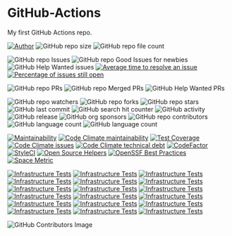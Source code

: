 # GitHub-Actions
My first GitHub Actions repo.

[![Author](https://img.shields.io/badge/author-MichaelHinrichs-blue.svg?style=flat&logo=github&logoColor=whitesmoke&label=Author)](https://github.com/MichaelHinrichs)
![GitHub repo size](https://img.shields.io/github/repo-size/MichaelHinrichs/GitHub-Actions?style=flat&logo=github&logoColor=whitesmoke&label=Repo%20Size)
![GitHub repo file count](https://img.shields.io/github/directory-file-count/MichaelHinrichs/GitHub-Actions)

![GitHub repo Issues](https://img.shields.io/github/issues/MichaelHinrichs/GitHub-Actions?style=flat&logo=github&logoColor=whitesmoke&label=Issues)
![GitHub repo Good Issues for newbies](https://img.shields.io/github/issues/MichaelHinrichs/GitHub-Actions/good%20first%20issue?style=flat&logo=github&logoColor=whitesmoke&label=Good%20First%20issues)
![GitHub Help Wanted issues](https://img.shields.io/github/issues/MichaelHinrichs/GitHub-Actions/help%20wanted?style=flat&logo=github&logoColor=whitesmoke&label=%22Help%20Wanted%22%20issues)
[![Average time to resolve an issue](http://isitmaintained.com/badge/resolution/MichaelHinrichs/GitHub-Actions.svg)](https://isitmaintained.com/project/MichaelHinrichs/GitHub-Actions)
[![Percentage of issues still open](http://isitmaintained.com/badge/open/MichaelHinrichs/GitHub-Actions.svg)](https://isitmaintained.com/project/MichaelHinrichs/GitHub-Actions)

![GitHub repo PRs](https://img.shields.io/github/issues-pr/MichaelHinrichs/GitHub-Actions?style=flat&logo=github&logoColor=whitesmoke&label=PRs)
![GitHub repo Merged PRs](https://img.shields.io/github/issues-search/MichaelHinrichs/GitHub-Actions?style=flat&logo=github&logoColor=whitesmoke&label=Merged%20PRs&query=is%3Amerged)
![GitHub Help Wanted PRs](https://img.shields.io/github/issues-pr/MichaelHinrichs/GitHub-Actions/help%20wanted?style=flat&logo=github&logoColor=whitesmoke&label=%22Help%20Wanted%22%20PRs)

![GitHub repo watchers](https://img.shields.io/github/watchers/MichaelHinrichs/GitHub-Actions?style=flat&logo=github&logoColor=whitesmoke&label=Watchers)
![GitHub repo forks](https://img.shields.io/github/forks/MichaelHinrichs/GitHub-Actions?logo=github&logoColor=whitesmoke&label=Forks)
![GitHub repo stars](https://img.shields.io/github/stars/MichaelHinrichs/GitHub-Actions?style=flat&logo=github&logoColor=whitesmoke&label=Stars)
![GitHub last commit](https://img.shields.io/github/last-commit/MichaelHinrichs/GitHub-Actions)
![GitHub search hit counter](https://img.shields.io/github/search/MichaelHinrichs/GitHub-Actions/GitHub%20Actions)
![GitHub activity](https://img.shields.io/github/commit-activity/m/MichaelHinrichs/GitHub-Actions)
![GitHub release](https://img.shields.io/github/v/release/MichaelHinrichs/GitHub-Actions)
![GitHub org sponsors](https://img.shields.io/github/sponsors/MichaelHinrichs?style=flat&logo=github&logoColor=whitesmoke&label=Sponsors&color=bf3989)
![GitHub repo contributors](https://img.shields.io/github/contributors-anon/MichaelHinrichs/GitHub-Actions?style=flat&logo=github&logoColor=whitesmoke&label=Contributors)
![GitHub language count](https://img.shields.io/github/languages/count/MichaelHinrichs/GitHub-Actions)
![GitHub language count](https://img.shields.io/github/languages/top/MichaelHinrichs/GitHub-Actions)

[![Maintainability](https://api.codeclimate.com/v1/badges/f5a7e0d2c780c9985ada/maintainability)](https://codeclimate.com/github/MichaelHinrichs/GitHub-Actions/maintainability)
[![Code Climate maintainability](https://img.shields.io/codeclimate/maintainability-percentage/MichaelHinrichs/GitHub-Actions?logo=codeClimate&label=maintainability%20percentage)](https://codeclimate.com/github/MichaelHinrichs/GitHub-Actions/maintainability)
[![Test Coverage](https://api.codeclimate.com/v1/badges/f5a7e0d2c780c9985ada/test_coverage)](https://codeclimate.com/github/MichaelHinrichs/GitHub-Actions/test_coverage)
[![Code Climate issues](https://img.shields.io/codeclimate/issues/MichaelHinrichs/GitHub-Actions?logo=codeClimate&label=issues)](https://codeclimate.com/github/MichaelHinrichs/GitHub-Actions/issues?status%5B%5D=)
[![Code Climate technical debt](https://img.shields.io/codeclimate/tech-debt/MichaelHinrichs/GitHub-Actions?logo=codeClimate&label=technical%20debt)](https://codeclimate.com/github/MichaelHinrichs/GitHub-Actions)
[![CodeFactor](https://www.codefactor.io/repository/github/michaelhinrichs/github-actions/badge)](https://www.codefactor.io/repository/github/michaelhinrichs/github-actions)
[![StyleCI](https://github.styleci.io/repos/711001396/shield?style=flat)](https://github.styleci.io/repos/711001396?branch=main)
[![Open Source Helpers](https://www.codetriage.com/michaelhinrichs/github-actions/badges/users.svg)](https://www.codetriage.com/michaelhinrichs/github-actions)
[![OpenSSF Best Practices](https://www.bestpractices.dev/projects/8090/badge)](https://www.bestpractices.dev/projects/8090)
[![Space Metric](https://michaelhinrichs.testspace.com/spaces/249200/badge?token=5cd031e1e3a7bde29ec2ed5e97d03fa0211af6dd)](https://michaelhinrichs.testspace.com/spaces/249200?utm_campaign=metric&utm_medium=referral&utm_source=badge "Test Cases")

[![Infrastructure Tests](https://www.bridgecrew.cloud/badges/github/michaelhinrichs/github-actions/general)](https://www.bridgecrew.cloud/link/badge?vcs=github&fullRepo=MichaelHinrichs%2FGitHub-Actions&benchmark=INFRASTRUCTURE+SECURITY)
[![Infrastructure Tests](https://www.bridgecrew.cloud/badges/github/michaelhinrichs/github-actions/cis_aws)](https://www.bridgecrew.cloud/link/badge?vcs=github&fullRepo=MichaelHinrichs%2FGitHub-Actions&benchmark=CIS+AWS+V1.2)
[![Infrastructure Tests](https://www.bridgecrew.cloud/badges/github/michaelhinrichs/github-actions/cis_aws_13)](https://www.bridgecrew.cloud/link/badge?vcs=github&fullRepo=MichaelHinrichs%2FGitHub-Actions&benchmark=CIS+AWS+V1.3)
[![Infrastructure Tests](https://www.bridgecrew.cloud/badges/github/michaelhinrichs/github-actions/cis_azure)](https://www.bridgecrew.cloud/link/badge?vcs=github&fullRepo=MichaelHinrichs%2FGitHub-Actions&benchmark=CIS+AZURE+V1.1)
[![Infrastructure Tests](https://www.bridgecrew.cloud/badges/github/michaelhinrichs/github-actions/cis_azure_13)](https://www.bridgecrew.cloud/link/badge?vcs=github&fullRepo=MichaelHinrichs%2FGitHub-Actions&benchmark=CIS+AZURE+V1.3)
[![Infrastructure Tests](https://www.bridgecrew.cloud/badges/github/michaelhinrichs/github-actions/cis_docker_12)](https://www.bridgecrew.cloud/link/badge?vcs=github&fullRepo=MichaelHinrichs%2FGitHub-Actions&benchmark=CIS+DOCKER+V1.2)
[![Infrastructure Tests](https://www.bridgecrew.cloud/badges/github/michaelhinrichs/github-actions/cis_eks_11)](https://www.bridgecrew.cloud/link/badge?vcs=github&fullRepo=MichaelHinrichs%2FGitHub-Actions&benchmark=CIS+EKS+V1.1)
[![Infrastructure Tests](https://www.bridgecrew.cloud/badges/github/michaelhinrichs/github-actions/cis_gcp)](https://www.bridgecrew.cloud/link/badge?vcs=github&fullRepo=MichaelHinrichs%2FGitHub-Actions&benchmark=CIS+GCP+V1.1)
[![Infrastructure Tests](https://www.bridgecrew.cloud/badges/github/michaelhinrichs/github-actions/cis_gke_11)](https://www.bridgecrew.cloud/link/badge?vcs=github&fullRepo=MichaelHinrichs%2FGitHub-Actions&benchmark=CIS+GKE+V1.1)
[![Infrastructure Tests](https://www.bridgecrew.cloud/badges/github/michaelhinrichs/github-actions/cis_kubernetes)](https://www.bridgecrew.cloud/link/badge?vcs=github&fullRepo=MichaelHinrichs%2FGitHub-Actions&benchmark=CIS+KUBERNETES+V1.5)
[![Infrastructure Tests](https://www.bridgecrew.cloud/badges/github/michaelhinrichs/github-actions/cis_kubernetes_16)](https://www.bridgecrew.cloud/link/badge?vcs=github&fullRepo=MichaelHinrichs%2FGitHub-Actions&benchmark=CIS+KUBERNETES+V1.6)
[![Infrastructure Tests](https://www.bridgecrew.cloud/badges/github/michaelhinrichs/github-actions/fedramp_moderate)](https://www.bridgecrew.cloud/link/badge?vcs=github&fullRepo=MichaelHinrichs%2FGitHub-Actions&benchmark=FEDRAMP+%28MODERATE%29)
[![Infrastructure Tests](https://www.bridgecrew.cloud/badges/github/michaelhinrichs/github-actions/hipaa)](https://www.bridgecrew.cloud/link/badge?vcs=github&fullRepo=MichaelHinrichs%2FGitHub-Actions&benchmark=HIPAA)
[![Infrastructure Tests](https://www.bridgecrew.cloud/badges/github/michaelhinrichs/github-actions/iso)](https://www.bridgecrew.cloud/link/badge?vcs=github&fullRepo=MichaelHinrichs%2FGitHub-Actions&benchmark=ISO27001)
[![Infrastructure Tests](https://www.bridgecrew.cloud/badges/github/michaelhinrichs/github-actions/nist)](https://www.bridgecrew.cloud/link/badge?vcs=github&fullRepo=MichaelHinrichs%2FGitHub-Actions&benchmark=NIST-800-53)
[![Infrastructure Tests](https://www.bridgecrew.cloud/badges/github/michaelhinrichs/github-actions/pci)](https://www.bridgecrew.cloud/link/badge?vcs=github&fullRepo=MichaelHinrichs%2FGitHub-Actions&benchmark=PCI-DSS+V3.2)
[![Infrastructure Tests](https://www.bridgecrew.cloud/badges/github/michaelhinrichs/github-actions/pci_dss_v321)](https://www.bridgecrew.cloud/link/badge?vcs=github&fullRepo=MichaelHinrichs%2FGitHub-Actions&benchmark=PCI-DSS+V3.2.1)
[![Infrastructure Tests](https://www.bridgecrew.cloud/badges/github/michaelhinrichs/github-actions/soc2)](https://www.bridgecrew.cloud/link/badge?vcs=github&fullRepo=MichaelHinrichs%2FGitHub-Actions&benchmark=SOC2)

![GitHub Contributors Image](https://contrib.rocks/image?repo=MichaelHinrichs/GitHub-Actions)
